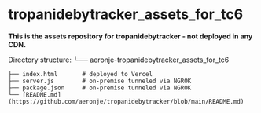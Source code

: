 # tropanidebytracker_assets_for_tc6
**This is the assets repository for tropanidebytracker - not deployed in any CDN.**

Directory structure:
└── aeronje-tropanidebytracker_assets_for_tc6

    ├── index.html       # deployed to Vercel
    ├── server.js        # on-premise tunneled via NGROK
    ├── package.json     # on-premise tunneled via NGROK
    └── [README.md](https://github.com/aeronje/tropanidebytracker/blob/main/README.md)






